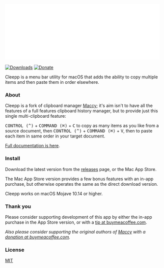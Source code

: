 <img height="180px" src="Designs/Cleepp/Cleepp GitHub logo.gif" alt="Logo" style="aspect-ratio: 656/180;"/>

[![Downloads](https://img.shields.io/github/downloads/jpmhouston/Cleepp/total.svg)](https://github.com/jpmhouston/Cleepp/releases/latest)
[![Donate](https://img.shields.io/badge/buy%20me%20a%20coffee-donate-yellow.svg)](https://www.buymeacoffee.com/bananameterlabs)

<!--- [![Build Status](https://img.shields.io/bitrise/716921b669780314/master?token=3pMiCb5dpFzlO-7jTYtO3Q)](https://app.bitrise.io/app/716921b669780314 -->

Cleepp is a menu bar utility for macOS that adds the ability to copy multiple items
and then paste them in order elsewhere.

### About

Cleepp is a fork of clipboard manager [Maccy](https://maccy.app); it's aim isn't to have
all the features of a full features clipboard history manager, but to provide just this single
multi-clipboard feature:

<kbd>CONTROL (^)</kbd> + <kbd>COMMAND (⌘)</kbd> + <kbd>C</kbd>
to copy as many items as you like from a source document, then
<kbd>CONTROL (^)</kbd> + <kbd>COMMAND (⌘)</kbd> + <kbd>V</kbd>,
then to paste each item in same order in your target document.

[Full documentation is here](https://github.com/jpmhouston/Cleepp/wiki/About-Cleepp-for-macOS).

### Install

Download the latest version from the
[releases](https://github.com/jpmhouston/Cleepp/releases/latest) page,
or the Mac App Store.

The Mac App Store version provides a few bonus features with an in-app purchase, but otherwise operates the same as the direct download version.

Cleepp works on macOS Mojave 10.14 or higher.

### Thank you

Please consider supporting development of this app by either the in-app purchase in the App Store version, or with a [tip at buymeacoffee.com](https://www.buymeacoffee.com/bananameterlabs).

_Also please consider supporting the original authors of [Maccy](https://maccy.app) with a [donation at buymeacoffee.com](https://www.buymeacoffee.com/p0deje)._

### License

[MIT](./LICENSE)
